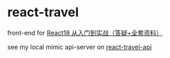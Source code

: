 # react-travel

front-end for [React18 从入门到实战（答疑+全套资料）](https://www.bilibili.com/cheese/play/ep42212)

see my local mimic api-server on [react-travel-api](https://github.com/captainwong/react-travel-api)
